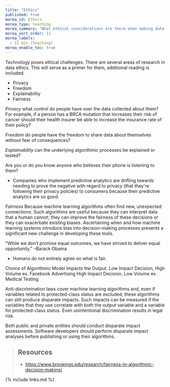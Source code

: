 ```yaml
---
title: "Ethics"
published: true
morea_id: Ethics
morea_type: teaching
morea_summary: "What ethical considerations are there when making data public?"
morea_sort_order: 11
morea_labels:
  - 12 min (Teaching)
morea_enable_toc: true
---
```


Technology poses ethical challenges. There are several areas of research in data ethics. This will serve as a primer for them, additional reading is included.

- Privacy
- Freedom
- Explainability
- Fairness

_Privacy_ what control do people have over the data collected about them? For example, if a person has a BRCA mutation that increases their risk of cancer should their health insurer be able to increase the insurance rate of their policy?

_Freedom_ do people have the freedom to share data about themselves without fear of consequences?

_Explainability_ can the underlying algorithmic processes be explained or tested?

Are you or do you know anyone who believes their phone is listening to them?

- Companies who implement predictive analytics are drifting towards needing to prove the negative with regard to privacy (that they're following their privacy policies) to consumers because their predictive analytics are so good.

_Fairness_ Because machine learning algorithms often find new, unexpected connections. Such algorithms are useful because they can interpret data that a human cannot; they can improve the fairness of these decisions or they can exacerbate existing biases. Ascertaining when and how machine learning systems introduce bias into decision-making processes presents a significant new challenge in developing these tools.

"While we don’t promise equal outcomes, we have strived to deliver equal opportunity." –Barack Obama

- Humans do not entirely agree on what is fair.

Choice of Algorithmic Model Impacts the Output.
Low Impact Decision, High Volume ex. Facebook Advertising
High Impact Decision, Low Volume ex. Medical Testing

Anti-discrimination laws cover machine learning algorithms and, even if variables related to protected-class status are excluded, these algorithms can still produce disparate impacts. Such impacts can be measured if the variables that they use correlate with both the output variable and a variable for protected-class status. Even unintentional discrimination results in legal risk.

Both public and private entities should conduct disparate impact assessments. Software developers should perform disparate impact analyses before publishing or using their algorithms.

> ## Resources
>
> - https://www.brookings.edu/research/fairness-in-algorithmic-decision-making/

{% include links.md %}
